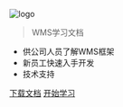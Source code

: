 ![logo](_media/CSG.png)


> WMS学习文档

- 供公司人员了解WMS框架
- 新员工快速入手开发
- 技术支持


[下载文档](https://github.com/IT-EDC/WMS)
[开始学习](https://it-edc.github.io/CSG-WMS/#/README)

